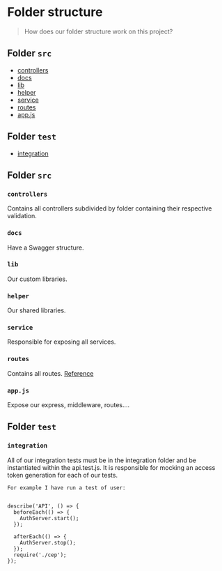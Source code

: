 # Folder structure
> How does our folder structure work on this project?


## Folder `src`

* [controllers](#controllers)
* [docs](#docs)
* [lib](#lib)
* [helper](#helper)
* [service](#service)
* [routes](#routes)
* [app.js](#app)

## Folder `test`

* [integration](#integration)

## Folder `src`

### `controllers`
Contains all controllers subdivided by folder containing their respective validation.<br />

### `docs`
Have a Swagger structure.

### `lib`
Our custom libraries. 

### `helper`
Our shared libraries.

### `service`
Responsible for exposing all services.

### `routes`
Contains all routes. [Reference](https://martinfowler.com/articles/richardsonMaturityModel.html#level2)

### `app.js`
Expose our express, middleware, routes....

## Folder `test`

### `integration`
All of our integration tests must be in the integration folder and be instantiated within the api.test.js.
It is responsible for mocking an access token generation for each of our tests.

```
For example I have run a test of user:


describe('API', () => {
  beforeEach(() => {
    AuthServer.start();
  });

  afterEach(() => {
    AuthServer.stop();
  });  
  require('./cep');
});

```

